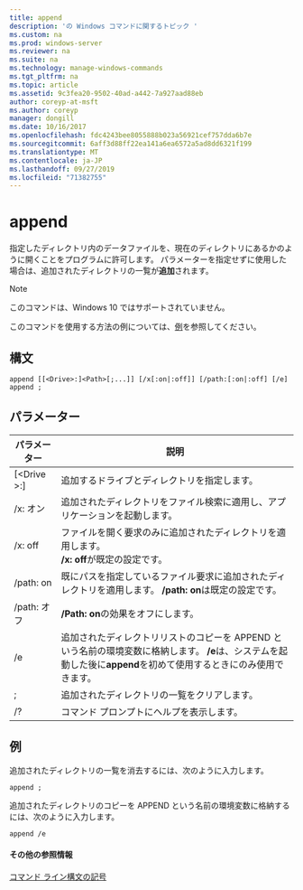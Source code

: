 ```yaml
---
title: append
description: 'の Windows コマンドに関するトピック '
ms.custom: na
ms.prod: windows-server
ms.reviewer: na
ms.suite: na
ms.technology: manage-windows-commands
ms.tgt_pltfrm: na
ms.topic: article
ms.assetid: 9c3fea20-9502-40ad-a442-7a927aad88eb
author: coreyp-at-msft
ms.author: coreyp
manager: dongill
ms.date: 10/16/2017
ms.openlocfilehash: fdc4243bee8055888b023a56921cef757dda6b7e
ms.sourcegitcommit: 6aff3d88ff22ea141a6ea6572a5ad8dd6321f199
ms.translationtype: MT
ms.contentlocale: ja-JP
ms.lasthandoff: 09/27/2019
ms.locfileid: "71382755"
---
```

# <a name="append"></a>append



指定したディレクトリ内のデータファイルを、現在のディレクトリにあるかのように開くことをプログラムに許可します。 パラメーターを指定せずに使用した場合は、追加されたディレクトリの一覧が**追加**されます。

> [!NOTE]
> このコマンドは、Windows 10 ではサポートされていません。
>

このコマンドを使用する方法の例については、[例](#BKMK_examples)を参照してください。

## <a name="syntax"></a>構文

```
append [[<Drive>:]<Path>[;...]] [/x[:on|:off]] [/path:[:on|:off] [/e] 
append ;
```

## <a name="parameters"></a>パラメーター

|     パラメーター     |                                                                                 説明                                                                                 |
|-------------------|-----------------------------------------------------------------------------------------------------------------------------------------------------------------------------|
| [\<Drive >:] <Path> |                                                                 追加するドライブとディレクトリを指定します。                                                                  |
|       /x: オン       |                                                  追加されたディレクトリをファイル検索に適用し、アプリケーションを起動します。                                                  |
|      /x: off       |                                     ファイルを開く要求のみに追加されたディレクトリを適用します。</br>**/x: off**が既定の設定です。                                     |
|     /path: on      |                               既にパスを指定しているファイル要求に追加されたディレクトリを適用します。 **/path: on**は既定の設定です。                               |
|     /path: オフ     |                                                                    **/Path: on**の効果をオフにします。                                                                    |
|        /e         | 追加されたディレクトリリストのコピーを APPEND という名前の環境変数に格納します。 **/e**は、システムを起動した後に**append**を初めて使用するときにのみ使用できます。 |
|         ;         |                                                                     追加されたディレクトリの一覧をクリアします。                                                                     |
|        /?         |                                                                    コマンド プロンプトにヘルプを表示します。                                                                     |

## <a name="BKMK_examples"></a>例

追加されたディレクトリの一覧を消去するには、次のように入力します。
```
append ;
```
追加されたディレクトリのコピーを APPEND という名前の環境変数に格納するには、次のように入力します。
```
append /e
```

#### <a name="additional-references"></a>その他の参照情報

[コマンド ライン構文の記号](command-line-syntax-key.md)

